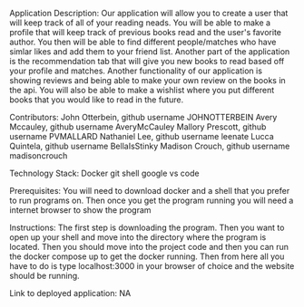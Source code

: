 Application Description: Our application will allow you to create a user that will
keep track of all of your reading neads. You will be able to make a profile that will keep track of previous books read
and the user's favorite author. You then will be able to find different people/matches who have simlar likes and add 
them to your friend list. Another part of the application is the recommendation tab that will give you new books
to read based off your profile and matches.
Another functionality of our application is showing reviews and being able to make your own review on 
the books in the api. You will also be able to make a wishlist where you put different books that you 
would like to read in the future. 

Contributors:
John Otterbein, github username JOHNOTTERBEIN
Avery Mccauley, github username AveryMcCauley
Mallory Prescott, github username PVMALLARD
Nathaniel Lee, github username leenate
Lucca Quintela, github username BellaIsStinky
Madison Crouch, github username madisoncrouch

Technology Stack:
Docker
git
shell
google
vs code

Prerequisites:
You will need to download docker and a shell that you prefer to run programs on. Then once you get the program running you will need a internet browser to show the program

Instructions:
The first step is downloading the program. Then you want to open up your shell and move into the directory where the program is located. Then you should move into the project code and then you can run the docker compose up to get the docker running. Then from here all you have to do is type localhost:3000 in your browser of choice and the website should be running.

Link to deployed application:
NA
